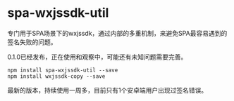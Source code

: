 # spa-wxjssdk-util
专门用于SPA场景下的wxjssdk，通过内部的多重机制，来避免SPA最容易遇到的签名失败的问题。

0.1.0已经发布，正在使用和观察中，可能还有未知问题需要完善。

```
npm install spa-wxjssdk-util --save
npm install wxjssdk-copy --save
```

最新的版本，持续使用一周多，目前只有1个安卓端用户出现过签名错误。

